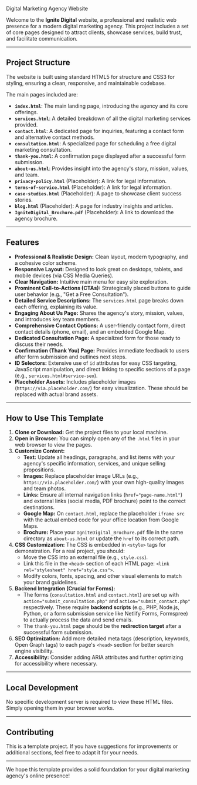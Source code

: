  Digital Marketing Agency Website

Welcome to the **Ignite Digital** website, a professional and realistic web presence for a modern digital marketing agency. This project includes a set of core pages designed to attract clients, showcase services, build trust, and facilitate communication.

---

## Project Structure

The website is built using standard HTML5 for structure and CSS3 for styling, ensuring a clean, responsive, and maintainable codebase.

The main pages included are:

* **`index.html`**: The main landing page, introducing the agency and its core offerings.
* **`services.html`**: A detailed breakdown of all the digital marketing services provided.
* **`contact.html`**: A dedicated page for inquiries, featuring a contact form and alternative contact methods.
* **`consultation.html`**: A specialized page for scheduling a free digital marketing consultation.
* **`thank-you.html`**: A confirmation page displayed after a successful form submission.
* **`about-us.html`**: Provides insight into the agency's story, mission, values, and team.
* **`privacy-policy.html`** (Placeholder): A link for legal information.
* **`terms-of-service.html`** (Placeholder): A link for legal information.
* **`case-studies.html`** (Placeholder): A page to showcase client success stories.
* **`blog.html`** (Placeholder): A page for industry insights and articles.
* **`IgniteDigital_Brochure.pdf`** (Placeholder): A link to download the agency brochure.

---

## Features

* **Professional & Realistic Design:** Clean layout, modern typography, and a cohesive color scheme.
* **Responsive Layout:** Designed to look great on desktops, tablets, and mobile devices (via CSS Media Queries).
* **Clear Navigation:** Intuitive main menu for easy site exploration.
* **Prominent Call-to-Actions (CTAs):** Strategically placed buttons to guide user behavior (e.g., "Get a Free Consultation").
* **Detailed Service Descriptions:** The `services.html` page breaks down each offering, explaining its value.
* **Engaging About Us Page:** Shares the agency's story, mission, values, and introduces key team members.
* **Comprehensive Contact Options:** A user-friendly contact form, direct contact details (phone, email), and an embedded Google Map.
* **Dedicated Consultation Page:** A specialized form for those ready to discuss their needs.
* **Confirmation (Thank You) Page:** Provides immediate feedback to users after form submission and outlines next steps.
* **ID Selectors:** Extensive use of `id` attributes for easy CSS targeting, JavaScript manipulation, and direct linking to specific sections of a page (e.g., `services.html#service-seo`).
* **Placeholder Assets:** Includes placeholder images (`https://via.placeholder.com/`) for easy visualization. These should be replaced with actual brand assets.

---

## How to Use This Template

1.  **Clone or Download:** Get the project files to your local machine.
2.  **Open in Browser:** You can simply open any of the `.html` files in your web browser to view the pages.
3.  **Customize Content:**
    * **Text:** Update all headings, paragraphs, and list items with your agency's specific information, services, and unique selling propositions.
    * **Images:** Replace placeholder image URLs (e.g., `https://via.placeholder.com/`) with your own high-quality images and team photos.
    * **Links:** Ensure all internal navigation links (`href="page-name.html"`) and external links (social media, PDF brochure) point to the correct destinations.
    * **Google Map:** On `contact.html`, replace the placeholder `iframe src` with the actual embed code for your office location from Google Maps.
    * **Brochure:** Place your `IgniteDigital_Brochure.pdf` file in the same directory as `about-us.html` or update the `href` to its correct path.
4.  **CSS Customization:** The CSS is embedded in `<style>` tags for demonstration. For a real project, you should:
    * Move the CSS into an external file (e.g., `style.css`).
    * Link this file in the `<head>` section of each HTML page: `<link rel="stylesheet" href="style.css">`.
    * Modify colors, fonts, spacing, and other visual elements to match your brand guidelines.
5.  **Backend Integration (Crucial for Forms):**
    * The forms (`consultation.html` and `contact.html`) are set up with `action="submit_consultation.php"` and `action="submit_contact.php"` respectively. These require **backend scripts** (e.g., PHP, Node.js, Python, or a form submission service like Netlify Forms, Formspree) to actually process the data and send emails.
    * The `thank-you.html` page should be the **redirection target** after a successful form submission.
6.  **SEO Optimization:** Add more detailed meta tags (description, keywords, Open Graph tags) to each page's `<head>` section for better search engine visibility.
7.  **Accessibility:** Consider adding ARIA attributes and further optimizing for accessibility where necessary.

---

## Local Development

No specific development server is required to view these HTML files. Simply opening them in your browser works.

---

## Contributing

This is a template project. If you have suggestions for improvements or additional sections, feel free to adapt it for your needs.

---

We hope this template provides a solid foundation for your digital marketing agency's online presence!
